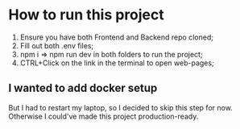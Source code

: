 # How to run this project

1. Ensure you have both Frontend and Backend repo cloned;
2. Fill out both .env files;
3. npm i => npm run dev in both folders to run the project;
4. CTRL+Click on the link in the terminal to open web-pages;

## I wanted to add docker setup

But I had to restart my laptop, so I decided to skip this step for now. Otherwise I could've made this project production-ready.
